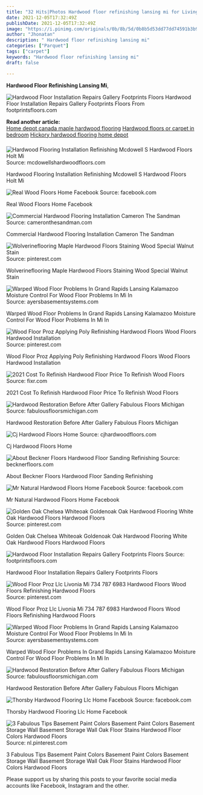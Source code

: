 ```yaml
---
title: "32 Hits|Photos Hardwood floor refinishing lansing mi for Living Room Design"
date: 2021-12-05T17:32:49Z
publishDate: 2021-12-05T17:32:49Z
image: "https://i.pinimg.com/originals/0b/8b/5d/0b8b5d53dd77dd74591b3b908162a3d1.jpg"
author: "Jhonatan"
description: " Hardwood floor refinishing lansing mi"
categories: ["Parquet"]
tags: ["carpet"]
keywords: "Hardwood floor refinishing lansing mi"
draft: false

---
```

<!-- Head tag Code -->
**Hardwood Floor Refinishing Lansing Mi**, 

![Hardwood Floor Installation Repairs Gallery Footprints Floors](https://footprintsfloors.com/oak/files/wood-types/hard-maple-wood-floor.jpg "Hardwood Floor Installation Repairs Gallery Footprints Floors")
Hardwood Floor Installation Repairs Gallery Footprints Floors From footprintsfloors.com

**Read another article:**  
[Home depot canada maple hardwood flooring](/home-depot-canada-maple-hardwood-flooring/)
[Hardwood floors or carpet in bedroom](/hardwood-floors-or-carpet-in-bedroom/)
[Hickory hardwood flooring home depot](/hickory-hardwood-flooring-home-depot/)




### 

 


![Hardwood Flooring Installation Refinishing Mcdowell S Hardwood Floors Holt Mi](http://www.mcdowellshardwoodfloors.com/design/banner.jpg "Hardwood Flooring Installation Refinishing Mcdowell S Hardwood Floors Holt Mi")
Source: mcdowellshardwoodfloors.com

Hardwood Flooring Installation Refinishing Mcdowell S Hardwood Floors Holt Mi  

![Real Wood Floors Home Facebook](https://lookaside.fbsbx.com/lookaside/crawler/media/?media_id=332177847170407 "Real Wood Floors Home Facebook")
Source: facebook.com

Real Wood Floors Home Facebook  

![Commercial Hardwood Flooring Installation Cameron The Sandman](https://cameronthesandman.com/wp-content/uploads/2019/10/hardwood-flooring-contractors-new-installation-in-northville-mi.jpg "Commercial Hardwood Flooring Installation Cameron The Sandman")
Source: cameronthesandman.com

Commercial Hardwood Flooring Installation Cameron The Sandman  

![Wolverineflooring Maple Hardwood Floors Staining Wood Special Walnut Stain](https://i.pinimg.com/originals/e7/8b/71/e78b710043f039a6d17b49dc9b9caf25.jpg "Wolverineflooring Maple Hardwood Floors Staining Wood Special Walnut Stain")
Source: pinterest.com

Wolverineflooring Maple Hardwood Floors Staining Wood Special Walnut Stain  

![Warped Wood Floor Problems In Grand Rapids Lansing Kalamazoo Moisture Control For Wood Floor Problems In Mi In](https://cdn.treehouseinternetgroup.com/cms_images/90/buckling-wood-floor-lg.jpg "Warped Wood Floor Problems In Grand Rapids Lansing Kalamazoo Moisture Control For Wood Floor Problems In Mi In")
Source: ayersbasementsystems.com

Warped Wood Floor Problems In Grand Rapids Lansing Kalamazoo Moisture Control For Wood Floor Problems In Mi In  

![Wood Floor Proz Applying Poly Refinishing Hardwood Floors Wood Floors Hardwood Installation](https://i.pinimg.com/originals/43/5a/73/435a7370b7cdfa2c1592853e2d6746c3.png "Wood Floor Proz Applying Poly Refinishing Hardwood Floors Wood Floors Hardwood Installation")
Source: pinterest.com

Wood Floor Proz Applying Poly Refinishing Hardwood Floors Wood Floors Hardwood Installation  

![2021 Cost To Refinish Hardwood Floor Price To Refinish Wood Floors](https://cdn.fixr.com/cost_guide_pictures/hardwood-floor-refinishing-605db29ee39bc.png "2021 Cost To Refinish Hardwood Floor Price To Refinish Wood Floors")
Source: fixr.com

2021 Cost To Refinish Hardwood Floor Price To Refinish Wood Floors  

![Hardwood Restoration Before After Gallery Fabulous Floors Michigan](https://www.fabulousfloorsmichigan.com/wp-content/uploads/2019/04/Before-11.jpg "Hardwood Restoration Before After Gallery Fabulous Floors Michigan")
Source: fabulousfloorsmichigan.com

Hardwood Restoration Before After Gallery Fabulous Floors Michigan  

![Cj Hardwood Floors Home](http://www.cjhardwoodfloors.com/yahoo_site_admin/assets/images/keithrebeccaflr9.214103031.jpg "Cj Hardwood Floors Home")
Source: cjhardwoodfloors.com

Cj Hardwood Floors Home  

![About Beckner Floors Hardwood Floor Sanding Refinishing](http://becknerfloors.com/uploads/3/2/3/9/3239031/header_images/1360979285.jpg "About Beckner Floors Hardwood Floor Sanding Refinishing")
Source: becknerfloors.com

About Beckner Floors Hardwood Floor Sanding Refinishing  

![Mr Natural Hardwood Floors Home Facebook](https://lookaside.fbsbx.com/lookaside/crawler/media/?media_id=1637343059728621 "Mr Natural Hardwood Floors Home Facebook")
Source: facebook.com

Mr Natural Hardwood Floors Home Facebook  

![Golden Oak Chelsea Whiteoak Goldenoak Oak Hardwood Flooring White Oak Hardwood Floors Hardwood Floors](https://i.pinimg.com/originals/ec/44/aa/ec44aa55c0e4edb4a03a1604d97173fe.jpg "Golden Oak Chelsea Whiteoak Goldenoak Oak Hardwood Flooring White Oak Hardwood Floors Hardwood Floors")
Source: pinterest.com

Golden Oak Chelsea Whiteoak Goldenoak Oak Hardwood Flooring White Oak Hardwood Floors Hardwood Floors  

![Hardwood Floor Installation Repairs Gallery Footprints Floors](https://footprintsfloors.com/oak/files/wood-types/hard-maple-wood-floor.jpg "Hardwood Floor Installation Repairs Gallery Footprints Floors")
Source: footprintsfloors.com

Hardwood Floor Installation Repairs Gallery Footprints Floors  

![Wood Floor Proz Llc Livonia Mi 734 787 6983 Hardwood Floors Wood Floors Refinishing Hardwood Floors](https://i.pinimg.com/736x/3c/3c/b0/3c3cb0d2b22b71cbeadd35d0a0edd42c.jpg "Wood Floor Proz Llc Livonia Mi 734 787 6983 Hardwood Floors Wood Floors Refinishing Hardwood Floors")
Source: pinterest.com

Wood Floor Proz Llc Livonia Mi 734 787 6983 Hardwood Floors Wood Floors Refinishing Hardwood Floors  

![Warped Wood Floor Problems In Grand Rapids Lansing Kalamazoo Moisture Control For Wood Floor Problems In Mi In](https://www.ayersbasementsystems.com/core/images/mold/warped-wood-floors/installing-wood-floor-lg.jpg "Warped Wood Floor Problems In Grand Rapids Lansing Kalamazoo Moisture Control For Wood Floor Problems In Mi In")
Source: ayersbasementsystems.com

Warped Wood Floor Problems In Grand Rapids Lansing Kalamazoo Moisture Control For Wood Floor Problems In Mi In  

![Hardwood Restoration Before After Gallery Fabulous Floors Michigan](https://www.fabulousfloorsmichigan.com/wp-content/uploads/2019/04/before-hardwood-floor-refinishing.jpg "Hardwood Restoration Before After Gallery Fabulous Floors Michigan")
Source: fabulousfloorsmichigan.com

Hardwood Restoration Before After Gallery Fabulous Floors Michigan  

![Thorsby Hardwood Flooring Llc Home Facebook](https://lookaside.fbsbx.com/lookaside/crawler/media/?media_id=296945957104796 "Thorsby Hardwood Flooring Llc Home Facebook")
Source: facebook.com

Thorsby Hardwood Flooring Llc Home Facebook  

![3 Fabulous Tips Basement Paint Colors Basement Paint Colors Basement Storage Wall Basement Storage Wall Oak Floor Stains Hardwood Floor Colors Hardwood Floors](https://i.pinimg.com/originals/0b/8b/5d/0b8b5d53dd77dd74591b3b908162a3d1.jpg "3 Fabulous Tips Basement Paint Colors Basement Paint Colors Basement Storage Wall Basement Storage Wall Oak Floor Stains Hardwood Floor Colors Hardwood Floors")
Source: nl.pinterest.com

3 Fabulous Tips Basement Paint Colors Basement Paint Colors Basement Storage Wall Basement Storage Wall Oak Floor Stains Hardwood Floor Colors Hardwood Floors  

Please support us by sharing this posts to your favorite social media accounts like Facebook, Instagram and the other.

